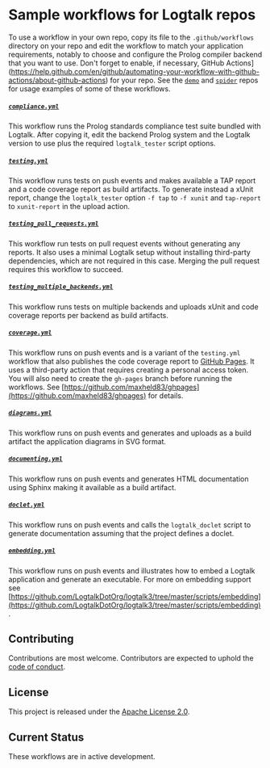 # Sample workflows for Logtalk repos

To use a workflow in your own repo, copy its file to the `.github/workflows` directory on your repo and edit the workflow to match your application requirements, notably to choose and configure the Prolog compiler backend that you want to use. Don't forget to enable, if necessary, GitHub Actions](https://help.github.com/en/github/automating-your-workflow-with-github-actions/about-github-actions) for your repo. See the [`demo`](https://github.com/logtalk-actions/demo) and [`spider`](https://github.com/logtalk-actions/spider) repos for usage examples of some of these workflows.

##### [`compliance.yml`](compliance.yml)

This workflow runs the Prolog standards compliance test suite bundled with Logtalk. After copying it, edit the backend Prolog system and the Logtalk version to use plus the required `logtalk_tester` script options.

##### [`testing.yml`](testing.yml)

This workflow runs tests on push events and makes available a TAP report and a code coverage report as build artifacts. To generate instead a xUnit report, change the `logtalk_tester` option `-f tap` to `-f xunit` and `tap-report` to `xunit-report` in the upload action.

##### [`testing_pull_requests.yml`](testing_pull_requests.yml)

This workflow run tests on pull request events without generating any reports. It also uses a minimal Logtalk setup without installing third-party dependencies, which are not required in this case. Merging the pull request requires this workflow to succeed.

##### [`testing_multiple_backends.yml`](testing_multiple_backends.yml)

This workflow runs tests on multiple backends and uploads xUnit and code coverage reports per backend as build artifacts.

##### [`coverage.yml`](coverage.yml)

This workflow runs on push events and is a variant of the `testing.yml` workflow that also publishes the code coverage report to [GitHub Pages](https://pages.github.com/). It uses a third-party action that requires creating a personal access token. You will also need to create the `gh-pages` branch before running the workflows. See [https://github.com/maxheld83/ghpages](https://github.com/maxheld83/ghpages) for details.

##### [`diagrams.yml`](diagrams.yml)

This workflow runs on push events and generates and uploads as a build artifact the application diagrams in SVG format.

##### [`documenting.yml`](documenting.yml)

This workflow runs on push events and generates HTML documentation using Sphinx making it available as a build artifact.

##### [`doclet.yml`](doclet.yml)

This workflow runs on push events and calls the `logtalk_doclet` script to generate documentation assuming that the project defines a doclet.

##### [`embedding.yml`](embedding.yml)

This workflow runs on push events and illustrates how to embed a Logtalk application and generate an executable. For more on embedding support see [https://github.com/LogtalkDotOrg/logtalk3/tree/master/scripts/embedding](https://github.com/LogtalkDotOrg/logtalk3/tree/master/scripts/embedding).

## Contributing

Contributions are most welcome. Contributors are expected to uphold the [code of conduct](CODE_OF_CONDUCT.md).

## License

This project is released under the [Apache License 2.0](LICENSE).

## Current Status

These workflows are in active development.
